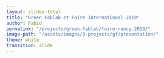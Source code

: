 ```yaml
---
layout: slides-total
title: "Green Fablab et Foire Internatinoal 2019"
author: Fabio
permalink: "/projects/green-fablab/foire-nancy-2019/"
image-path: "/assets/images/3-projects/gf/presentation/"
theme: white
transition: slide
---
```


<section data-markdown data-separator="---">
<script type="text/template">

<img height="300px" class="plain" src="{{ site.baseurl | append:page.image-path | append: '../Logo-GF.png' }}">

##### à la 

<img height="400px" class="plain" src="{{ site.baseurl | append:page.image-path | append: 'FIN-2019/logo.jpg' }}">


<img height="100px" class="plain" src="{{ site.baseurl | append:page.image-path | append: 'logos/UL-LF2L.png' }}">
<img height="100px" class="plain" src="{{ site.baseurl | append:page.image-path | append: 'logos/ERPI.png' }}">

---
# Le challenge!

---
<!-- .slide: style="color:white; text-align: left;"  data-background="{{ site.baseurl | append:page.image-path | append: 'Introduction/BG-Plastic.jpg' }}" -->


<h1 style="color: white; text-align: left;">Réduire la quantité de déchets plastiques à la Foire!!</h1>	

---

# Comment Faire?


---

# L'opportunité


---


<!-- .slide: style="color:white; text-align: left; "  data-background="{{ site.baseurl | append:page.image-path | append: 'Introduction/3DP.jpg' }}" -->

<h3 style="color: white; text-align: left;">L'impression 3D?</h3>	




---


---


  
</script>
</section>
